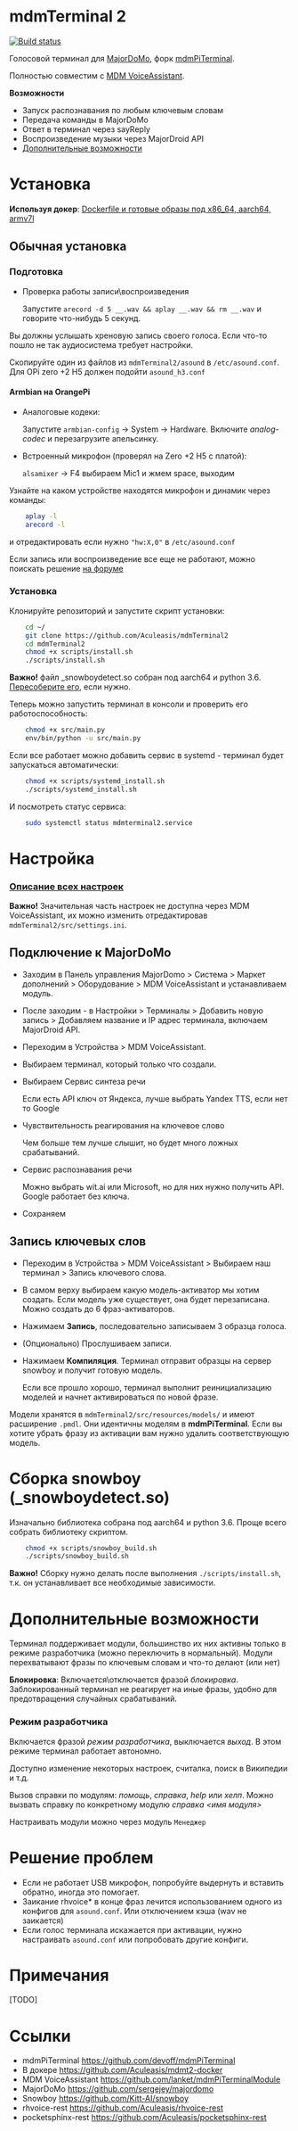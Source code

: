 # mdmTerminal 2
[![Build status](https://ci.appveyor.com/api/projects/status/v98bcj9mr2s1g13a/branch/master?svg=true)](https://ci.appveyor.com/project/Aculeasis/mdmterminal2)

Голосовой терминал для [MajorDoMo](https://github.com/sergejey/majordomo), форк [mdmPiTerminal](https://github.com/devoff/mdmPiTerminal).

Полностью совместим с [MDM VoiceAssistant](https://github.com/lanket/mdmPiTerminalModule).

**Возможности**
- Запуск распознавания по любым ключевым словам
- Передача команды в MajorDoMo
- Ответ в терминал через sayReply
- Воспроизведение музыки через MajorDroid API
- [Дополнительные возможности](#Дополнительные-возможности)

# Установка
**Используя докер**: [Dockerfile и готовые образы под x86_64, aarch64, armv7l](https://github.com/Aculeasis/mdmt2-docker)

## Обычная установка
### Подготовка
- Проверка работы записи\воспроизведения

  Запустите `arecord -d 5 __.wav && aplay __.wav && rm __.wav` и говорите что-нибудь 5 секунд.

Вы должны услышать хреновую запись своего голоса. Если что-то пошло не так аудиосистема требует настройки.

Скопируйте один из файлов из `mdmTerminal2/asound` в `/etc/asound.conf`. Для OPi zero +2 H5 должен подойти `asound_h3.conf
`
#### Armbian на OrangePi
- Аналоговые кодеки:

  Запустите `armbian-config` -> System -> Hardware. Включите *analog-codec* и перезагрузите апельсинку.
- Встроенный микрофон (проверял на Zero +2 H5 с платой):

  `alsamixer` -> F4 выбираем Mic1 и жмем space, выходим

Узнайте на каком устройстве находятся микрофон и динамик через команды:
```bash
    aplay -l
    arecord -l
```
и отредактировать если нужно `"hw:X,0"` в `/etc/asound.conf`

Если запись или воспроизведение все еще не работают, можно поискать решение [на форуме](https://majordomo.smartliving.ru/forum/viewtopic.php?f=5&t=5460)

### Установка
Клонируйте репозиторий и запустите скрипт установки:
```bash
    cd ~/
    git clone https://github.com/Aculeasis/mdmTerminal2
    cd mdmTerminal2
    chmod +x scripts/install.sh
    ./scripts/install.sh
```
**Важно!** файл _snowboydetect.so собран под aarch64 и python 3.6. [Пересоберите его](#Сборка-snowboy-_snowboydetectso), если нужно.

Теперь можно запустить терминал в консоли и проверить его работоспособность:
```bash
    chmod +x src/main.py
    env/bin/python -u src/main.py
```
Если все работает можно добавить сервис в systemd - терминал будет запускаться автоматически:
```bash
    chmod +x scripts/systemd_install.sh
    ./scripts/systemd_install.sh
```
И посмотреть статус сервиса:
```bash
    sudo systemctl status mdmterminal2.service
```
# Настройка
### [Описание всех настроек](https://github.com/Aculeasis/mdmTerminal2/wiki/settings.ini)
**Важно!** Значительная часть настроек не доступна через MDM VoiceAssistant, их можно изменить отредактировав `mdmTerminal2/src/settings.ini`.

## Подключение к MajorDoMo
- Заходим в Панель управления MajorDomo > Система > Маркет дополнений > Оборудование > MDM VoiceAssistant и устанавливаем модуль.
- После заходим - в Настройки > Терминалы > Добавить новую запись > Добавляем название и IP адрес терминала, включаем MajorDroid API.
- Переходим в Устройства >  MDM VoiceAssistant.
- Выбираем терминал, который только что создали.
- Выбираем Сервис синтеза речи

  Если есть API ключ от Яндекса, лучше выбрать Yandex TTS, если нет то Google
- Чувствительность реагирования на ключевое слово

  Чем больше тем лучше слышит, но будет много ложных срабатываний.
- Сервис распознавания речи

  Можно выбрать wit.ai или Microsoft, но для них нужно получить API. Google работает без ключа.
- Сохраняем
## Запись ключевых слов
- Переходим в Устройства >  MDM VoiceAssistant > Выбираем наш терминал > Запись ключевого слова.
- В самом верху выбираем какую модель-активатор мы хотим создать. Если модель уже существует, она будет перезаписана. Можно создать до 6 фраз-активаторов.
- Нажимаем **Запись**, последовательно записываем 3 образца голоса.
- (Опционально) Прослушиваем записи.
- Нажимаем **Компиляция**. Терминал отправит образцы на сервер snowboy и получит готовую модель.

  Если все прошло хорошо, терминал выполнит реинициализацию моделей и начнет активироваться по новой фразе.

Модели хранятся в `mdmTerminal2/src/resources/models/` и имеют расширение `.pmdl`. Они идентичны моделям в **mdmPiTerminal**. Если вы хотите убрать фразу из активации вам нужно удалить соответствующую модель.

# Сборка snowboy (_snowboydetect.so)
Изначально библиотека собрана под aarch64 и python 3.6. Проще всего собрать библиотеку скриптом.
```bash
    chmod +x scripts/snowboy_build.sh
    ./scripts/snowboy_build.sh
```
**Важно!** Сборку нужно делать после выполнения `./scripts/install.sh`, т.к. он устанавливает все необходимые зависимости.

# Дополнительные возможности
Терминал поддерживает модули, большинство их них активны только в режиме разработчика (можно переключить в нормальный). Модули перехватывают фразы по ключевым словам и что-то делают (или нет)

**Блокировка**: Включается\отключается фразой _блокировка_. Заблокированный терминал не реагирует на иные фразы, удобно для предотвращения случайных срабатываний.
### Режим разработчика
Включается фразой _режим разработчика_, выключается _выход_. В этом режиме терминал работает автономно.

Доступно изменение некоторых настроек, считалка, поиск в Википедии и т.д.

Вызов справки по модулям: _помощь_, _справка_, _help_ или _хелп_. Можно вызвать справку по конкретному модулю _справка <имя модуля>_

Настраивать модули можно через модуль `Менеджер`

# Решение проблем
- Если не работает USB микрофон, попробуйте выдернуть и вставить обратно, иногда это помогает.
- Заикание rhvoice* в конце фраз лечится использованием одного из конфигов для `asound.conf`. Или отключением кэша (wav не заикается)
- Если голос терминала искажается при активации, нужно настраивать `asound.conf` или попробовать другие конфиги.

# Примечания
[TODO]

# Ссылки
- mdmPiTerminal https://github.com/devoff/mdmPiTerminal
- В докере https://github.com/Aculeasis/mdmt2-docker
- MDM VoiceAssistant https://github.com/lanket/mdmPiTerminalModule
- MajorDoMo https://github.com/sergejey/majordomo
- Snowboy https://github.com/Kitt-AI/snowboy
- rhvoice-rest https://github.com/Aculeasis/rhvoice-rest
- pocketsphinx-rest https://github.com/Aculeasis/pocketsphinx-rest
